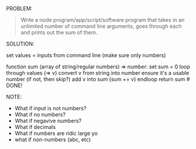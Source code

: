 PROBLEM:
> Write a node program/app/script/software program that takes in an unlimited number of command line arguments, 
goes through each and prints out the sum of them.

SOLUTION:

set values = inputs from command line (make sure only numbers)

function sum (array of string/regular numbers) => number:
  set sum = 0
  loop through values (=> v)
    convert v from string into number
    ensure it's a usable number (if not, then skip?)
    add v into sum (sum += v)
  endloop
  return sum # DONE!

NOTE:

- What if input is not numbers?
- What if no numbers?
- What if negavive numbers?
- What if decimals
- What if numbers are ridic large yo
- what if non-numbers (abc, etc) 